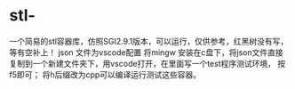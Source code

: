 # stl-
一个简易的stl容器库，仿照SGI2.9.1版本，可以运行，仅供参考，红黑树没有写，等有空补上！
json 文件为vscode配置 将mingw 安装在c盘下，将json文件直接复制到一个新建文件夹下，用vscode打开，在里面写一个test程序测试环境， 按f5即可；
将h后缀改为cpp可以编译运行测试这些容器。
